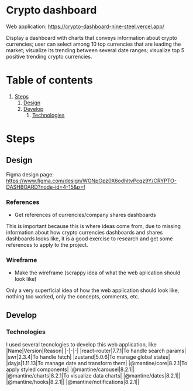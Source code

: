 # Crypto dashboard
Web application: https://crypto-dashboard-nine-steel.vercel.app/

Display a dashboard with charts that conveys information about crypto currencies; user can select among 10 top currencies that are leading the market; visualize its trending between several date ranges; visualize top 5 positive trending crypto currencies.

# Table of contents
1. [Steps](https://github.com/Kykal/crypto-dashboard/tree/main?tab=readme-ov-file#steps)
   1. [Design](https://github.com/Kykal/crypto-dashboard/tree/main?tab=readme-ov-file#design)
   2. [Develop](https://github.com/Kykal/crypto-dashboard/tree/main?tab=readme-ov-file#develop)
        1. [Technologies](https://github.com/Kykal/crypto-dashboard/tree/main?tab=readme-ov-file#technologies)
# Steps
## Design
Figma design page: https://www.figma.com/design/WGNpOpz0X6odhltvPcqz9Y/CRYPTO-DASHBOARD?node-id=4-15&p=f
### References
- Get references of currencies/company shares dashboards

This is important because this is where ideas come from, due to missing information about how crypto currencies dashboards and shares dashboards looks like, it is a good exercise to research and get some references to apply to the project.
### Wireframe
- Make the wireframe (scrappy idea of what the web aplication should look like)

Only a very superficial idea of how the web application should look like, nothing too worked, only the concepts, comments, etc.

## Develop
### Technologies
I used several tecnologies to develop this web application, like
|Name|Version|Reason|
|-|-|-|
|react-router|7.7.1|To handle search params|
|swr|2.3.4|To handle fetch|
|zustand|5.0.6|To manage global states|
|dayjs|1.11.13|To manage date and transform them|
|@mantine/core|8.2.1|To apply styled components|
|@mantine/carousel|8.2.1||
|@mantine/charts|8.2.1|To visualize data charts|
|@mantine/dates|8.2.1||
|@mantine/hooks|8.2.1||
|@mantine/notifications|8.2.1||
